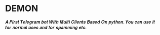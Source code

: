# DEMON
𝑨 𝑭𝒊𝒓𝒔𝒕 𝑻𝒆𝒍𝒆𝒈𝒓𝒂𝒎 𝒃𝒐𝒕  𝑾𝒊𝒕𝒉 𝑴𝒖𝒍𝒕𝒊 𝑪𝒍𝒊𝒆𝒏𝒕𝒔 𝑩𝒂𝒔𝒆𝒅 𝑶𝒏 𝒑𝒚𝒕𝒉𝒐𝒏. 𝒀𝒐𝒖 𝒄𝒂𝒏 𝒖𝒔𝒆 𝒊𝒕 𝒇𝒐𝒓 𝒏𝒐𝒓𝒎𝒂𝒍 𝒖𝒔𝒆𝒔 𝒂𝒏𝒅 𝒇𝒐𝒓 𝒔𝒑𝒂𝒎𝒎𝒊𝒏𝒈 𝒆𝒕𝒄.
